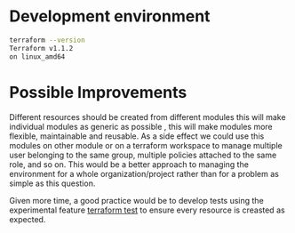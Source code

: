 # Development environment
```bash
terraform --version
Terraform v1.1.2
on linux_amd64
```

# Possible Improvements
Different resources should be created from different modules this will make individual modules as generic as possible , this will make modules more flexible, maintainable and reusable. As a side effect we could use this modules on other module or on a terraform workspace to manage multiple user belonging to the same group, multiple policies attached to the same role, and so on. 
This would be a better approach to managing the environment for a whole organization/project rather than for a problem as simple as this question.

Given more time, a good practice would be to develop tests using the experimental feature [terraform test](https://www.terraform.io/language/modules/testing-experiment) to ensure every resource is creasted as expected.
